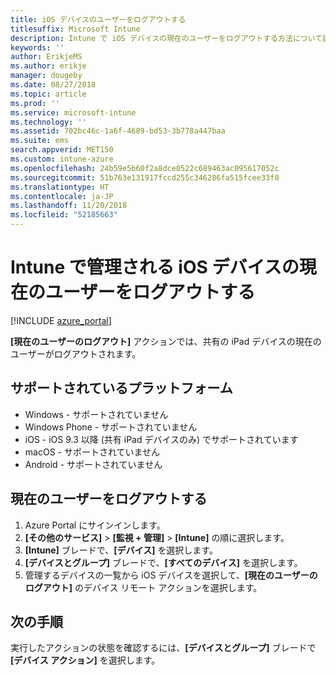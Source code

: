 ```yaml
---
title: iOS デバイスのユーザーをログアウトする
titlesuffix: Microsoft Intune
description: Intune で iOS デバイスの現在のユーザーをログアウトする方法について説明します。"
keywords: ''
author: ErikjeMS
ms.author: erikje
manager: dougeby
ms.date: 08/27/2018
ms.topic: article
ms.prod: ''
ms.service: microsoft-intune
ms.technology: ''
ms.assetid: 702bc46c-1a6f-4689-bd53-3b778a447baa
ms.suite: ems
search.appverid: MET150
ms.custom: intune-azure
ms.openlocfilehash: 24b59e5b60f2a8dce0522c689463ac095617052c
ms.sourcegitcommit: 51b763e131917fccd255c346286fa515fcee33f0
ms.translationtype: HT
ms.contentlocale: ja-JP
ms.lasthandoff: 11/20/2018
ms.locfileid: "52185663"
---
```

# <a name="logout-the-current-user-on-intune-managed-ios-devices"></a>Intune で管理される iOS デバイスの現在のユーザーをログアウトする


[!INCLUDE [azure_portal](./includes/azure_portal.md)]

**[現在のユーザーのログアウト]** アクションでは、共有の iPad デバイスの現在のユーザーがログアウトされます。 

## <a name="supported-platforms"></a>サポートされているプラットフォーム

- Windows - サポートされていません
- Windows Phone - サポートされていません
- iOS - iOS 9.3 以降 (共有 iPad デバイスのみ) でサポートされています
- macOS - サポートされていません
- Android - サポートされていません

## <a name="how-to-log-out-the-current-user"></a>現在のユーザーをログアウトする

1.  Azure Portal にサインインします。
2.  **[その他のサービス]** > **[監視 + 管理]** > **[Intune]** の順に選択します。
3.  **[Intune]** ブレードで、**[デバイス]** を選択します。
4.  **[デバイスとグループ]** ブレードで、**[すべてのデバイス]** を選択します。
5.  管理するデバイスの一覧から iOS デバイスを選択して、**[現在のユーザーのログアウト]** のデバイス リモート アクションを選択します。

## <a name="next-steps"></a>次の手順

実行したアクションの状態を確認するには、**[デバイスとグループ]** ブレードで **[デバイス アクション]** を選択します。
